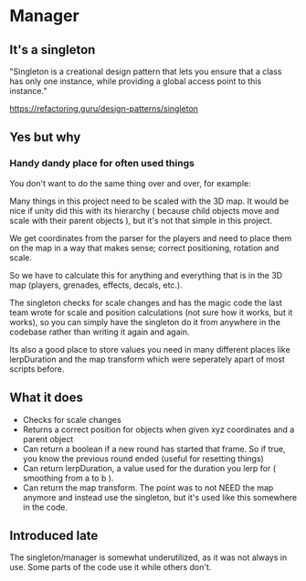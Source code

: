 # Manager
## It's a singleton

"Singleton is a creational design pattern that lets you ensure that a class has only one instance, while providing a global access point to this instance."

https://refactoring.guru/design-patterns/singleton

## Yes but why
### Handy dandy place for often used things
You don't want to do the same thing over and over, for example:

Many things in this project need to be scaled with the 3D map. It would be nice if unity did this with its hierarchy ( because child objects move and scale with their parent objects ), but it's not that simple in this project.

We get coordinates from the parser for the players and need to place them on the map in a way that makes sense; correct positioning, rotation and scale.

So we have to calculate this for anything and everything that is in the 3D map (players, grenades, effects, decals, etc.).

The singleton checks for scale changes and has the magic code the last team wrote for scale and position calculations (not sure how it works, but it works), so you can simply have the singleton do it from anywhere in the codebase rather than writing it again and again.

Its also a good place to store values you need in many different places like lerpDuration and the map transform which were seperately apart of most scripts before.

## What it does

- Checks for scale changes
- Returns a correct position for objects when given xyz coordinates and a parent object
- Can return a boolean if a new round has started that frame. So if true, you know the previous round ended (useful for resetting things)
- Can return lerpDuration, a value used for the duration you lerp for ( smoothing from a to b ).
- Can return the map transform. The point was to not NEED the map anymore and instead use the singleton, but it's used like this somewhere in the code.

## Introduced late
The singleton/manager is somewhat underutilized, as it was not always in use. Some parts of the code use it while others don't.
